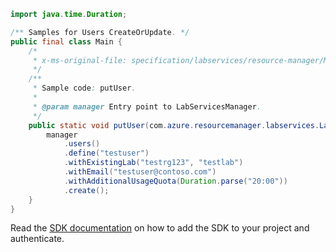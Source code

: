 ```java
import java.time.Duration;

/** Samples for Users CreateOrUpdate. */
public final class Main {
    /*
     * x-ms-original-file: specification/labservices/resource-manager/Microsoft.LabServices/preview/2021-11-15-preview/examples/Users/putUser.json
     */
    /**
     * Sample code: putUser.
     *
     * @param manager Entry point to LabServicesManager.
     */
    public static void putUser(com.azure.resourcemanager.labservices.LabServicesManager manager) {
        manager
            .users()
            .define("testuser")
            .withExistingLab("testrg123", "testlab")
            .withEmail("testuser@contoso.com")
            .withAdditionalUsageQuota(Duration.parse("20:00"))
            .create();
    }
}
```

Read the [SDK documentation](https://github.com/Azure/azure-sdk-for-java/blob/azure-resourcemanager-labservices_1.0.0-beta.2/sdk/labservices/azure-resourcemanager-labservices/README.md) on how to add the SDK to your project and authenticate.
